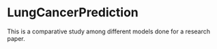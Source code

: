 # LungCancerPrediction
This is a comparative study among different models done for a research paper.
